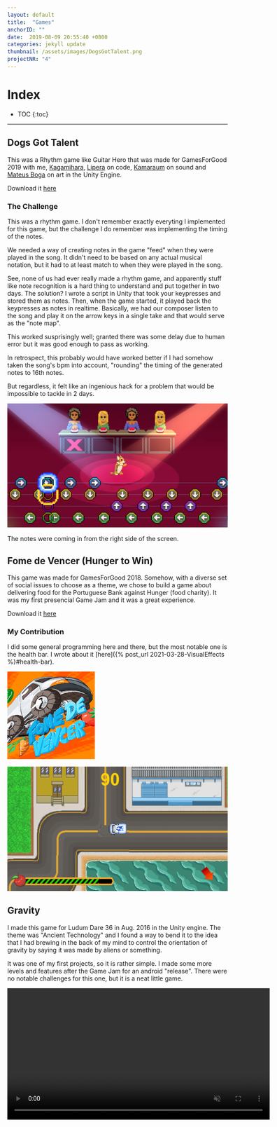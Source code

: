 ```yaml
---
layout: default
title:  "Games"
anchorID: ""
date:  2019-08-09 20:55:40 +0800
categories: jekyll update
thumbnail: /assets/images/DogsGotTalent.png
projectNR: "4"
---
```

<script async defer src="https://buttons.github.io/buttons.js"></script>

# Index

* TOC
{:toc}

---
## Dogs Got Talent

This was a Rhythm game like Guitar Hero that was made for GamesForGood 2019 with me, [Kagamihara](https://kagamihara.itch.io/), [Lipera](https://itch.io/profile/lipera) on code, [Kamaraum](https://itch.io/profile/kamaraum) on sound and [Mateus Boga](https://www.instagram.com/mateusboga/) on art in the Unity Engine.


Download it [here](https://mateusboga.itch.io/dogs-got-talent)
### **The Challenge**

This was a rhythm game.
I don't remember exactly everyting I implemented for this game, but the challenge I do remember was implementing the timing of the notes.

We needed a way of creating notes in the game "feed" when they were played in the song. It didn't need to be based on any actual musical notation, but it had to at least match to when they were played in the song.


See, none of us had ever really made a rhythm game, and apparently stuff like note recognition is a hard thing to understand and put together in two days. The solution? I wrote a script in Unity that took your keypresses and stored them as notes.
Then, when the game started, it played back the keypresses as notes in realtime. Basically, we had our composer listen to the song and play it on the arrow keys in a single take and that would serve as the "note map".

This worked susprisingly well; granted there was some delay due to human error but it was good enough to pass as working.

In retrospect, this probably would have worked better if I had somehow taken the song's bpm into account, "rounding" the timing of the generated notes to 16th notes.

But regardless, it felt like an ingenious hack for a problem that would be impossible to tackle in 2 days. 

![Test](/assets/images/DogsGotTalent2.png "ageag")

The notes were coming in from the right side of the screen.

## Fome de Vencer (Hunger to Win)

This game was made for GamesForGood 2018. Somehow, with a diverse set of social issues to choose as a theme, we chose to build a game about delivering food for the Portuguese Bank against Hunger (food charity). It was my first presencial Game Jam and it was a great experience.

Download it [here](https://pedrocs21.itch.io/fome-de-vencer)

### My Contribution 
I did some general programming here and there, but the most notable one is the health bar. I wrote about it [here]({% post_url 2021-03-28-VisualEffects %}#health-bar).


[comment]: <> (Doing this in html and not markdown so I can scale it down a little bit)
<img src="/assets/images/FomeDeVencer.png" width="200" height="200" />

![Test](/assets/images/FomeDeVencer2.png "ageag")


## Gravity
I made this game for Ludum Dare 36 in Aug. 2016 in the Unity engine. The theme was "Ancient Technology" and I found a way to bend it to the idea that I had brewing in the back of my mind to control the orientation of gravity by saying it was made by aliens or something.

It was one of my first projects, so it is rather simple. I made some more levels and features after the Game Jam for an android "release". There were no notable challenges for this one, but it is a neat little game.

[comment]: <> (Video needs to be webm or reeconded with  ffmpeg -i Gravity.mp4 -vcodec h264 output.mp4)
<video width="600" muted autoplay controls>
    <source src="/assets/videos/Gravity.webm" type="video/webm">
</video>
